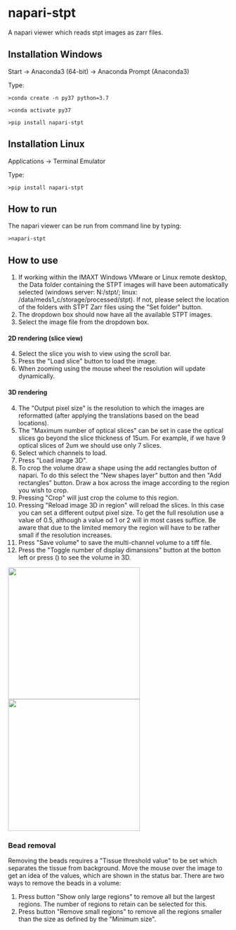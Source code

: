 # napari-stpt
A napari viewer which reads stpt images as zarr files.

## Installation Windows

Start -> Anaconda3 (64-bit) -> Anaconda Prompt (Anaconda3)

Type:

    >conda create -n py37 python=3.7

    >conda activate py37

    >pip install napari-stpt
    
## Installation Linux

Applications -> Terminal Emulator

Type:

    >pip install napari-stpt


## How to run

The napari viewer can be run from command line by typing:

    >napari-stpt
    

## How to use

1. If working within the IMAXT Windows VMware or Linux remote desktop, the Data folder containing the STPT images will have been automatically selected (windows server: N:/stpt/; linux: /data/meds1_c/storage/processed/stpt). If not, please select the location of the folders with STPT Zarr files using the "Set folder" button.
2. The dropdown box should now have all the available STPT images.
3. Select the image file from the dropdown box.
    
#### 2D rendering (slice view)
4. Select the slice you wish to view using the scroll bar.
5. Press the "Load slice" button to load the image.
6. When zooming using the mouse wheel the resolution will update dynamically.

#### 3D rendering
4. The "Output pixel size" is the resolution to which the images are reformatted (after applying the translations based on the bead locations).
5. The "Maximum number of optical slices" can be set in case the optical slices go beyond the slice thickness of 15um. For example, if we have 9 optical slices of 2um we should use only 7 slices.
6. Select which channels to load.
7. Press "Load image 3D".
8. To crop the volume draw a shape using the add rectangles button of napari. To do this select the "New shapes layer" button and then "Add rectangles" button. Draw a box across the image according to the region you wish to crop.
9. Pressing "Crop" will just crop the colume to this region.
10. Pressing "Reload image 3D in region" will reload the slices. In this case you can set a different output pixel size. To get the full resolution use a value of 0.5, although a value od 1 or 2 will in most cases suffice. Be aware that due to the limited memory the region will have to be rather small if the resolution increases.
11. Press "Save volume" to save the multi-channel volume to a tiff file.
12. Press the "Toggle number of display dimansions" button at the botton left or press () to see the volume in 3D.


<p float="left">
<img src="napari-stpt1.jpg" width="300"/>
<img src="napari-stpt2.jpg" width="300"/>
</p>


### Bead removal
Removing the beads requires a "Tissue threshold value" to be set which separates the tissue from background. Move the mouse over the image to get an idea of the values, which are shown in the status bar. There are two ways to remove the beads in a volume:
1. Press button "Show only large regions" to remove all but the largest regions. The number of regions to retain can be selected for this. 
1. Press button "Remove small regions" to remove all the regions smaller than the size as defined by the "Minimum size". 